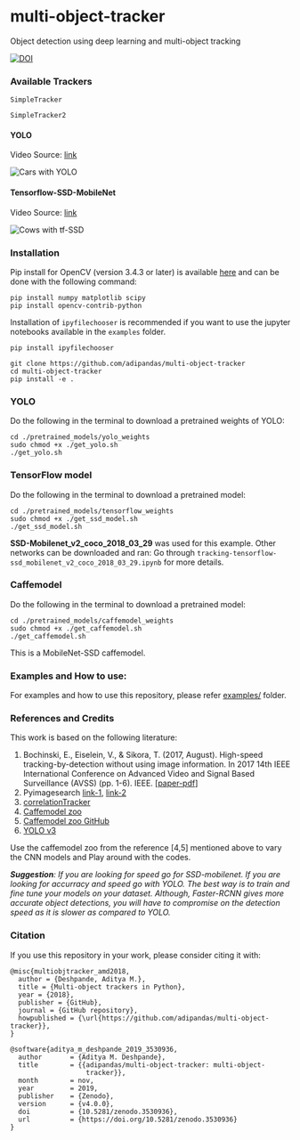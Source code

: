[cars-yolo-output]: ./assets/cars.gif "Sample Output with YOLO"
[cows-tf-ssd-output]: ./assets/cows.gif "Sample Output with SSD"

# multi-object-tracker
Object detection using deep learning and multi-object tracking

[![DOI](https://zenodo.org/badge/148338463.svg)](https://zenodo.org/badge/latestdoi/148338463)

### Available Trackers
```
SimpleTracker

SimpleTracker2
```

#### YOLO
Video Source: [link](https://flic.kr/p/89KYXt)

![Cars with YOLO][cars-yolo-output]

#### Tensorflow-SSD-MobileNet
Video Source: [link](https://flic.kr/p/26WeEWy)

![Cows with tf-SSD][cows-tf-ssd-output]


### Installation
Pip install for OpenCV (version 3.4.3 or later) is available [here](https://pypi.org/project/opencv-python/) and can be done with the following command:

```
pip install numpy matplotlib scipy
pip install opencv-contrib-python
```

Installation of `ipyfilechooser` is recommended if you want to use the jupyter notebooks available in the ```examples``` folder.
```
pip install ipyfilechooser
```

```
git clone https://github.com/adipandas/multi-object-tracker
cd multi-object-tracker
pip install -e .
```

### YOLO

Do the following in the terminal to download a pretrained weights of YOLO:
```
cd ./pretrained_models/yolo_weights
sudo chmod +x ./get_yolo.sh
./get_yolo.sh
```

### TensorFlow model

Do the following in the terminal to download a pretrained model:
```
cd ./pretrained_models/tensorflow_weights
sudo chmod +x ./get_ssd_model.sh
./get_ssd_model.sh
```

**SSD-Mobilenet_v2_coco_2018_03_29** was used for this example.
Other networks can be downloaded and ran: Go through `tracking-tensorflow-ssd_mobilenet_v2_coco_2018_03_29.ipynb` for more details.

### Caffemodel

Do the following in the terminal to download a pretrained model:
```
cd ./pretrained_models/caffemodel_weights
sudo chmod +x ./get_caffemodel.sh
./get_caffemodel.sh
```

This is a MobileNet-SSD caffemodel.

### Examples and How to use:

For examples and how to use this repository, please refer [examples/](examples/) folder.

### References and Credits
This work is based on the following literature:
1. Bochinski, E., Eiselein, V., & Sikora, T. (2017, August). High-speed tracking-by-detection without using image information. In 2017 14th IEEE International Conference on Advanced Video and Signal Based Surveillance (AVSS) (pp. 1-6). IEEE. [[paper-pdf](http://elvera.nue.tu-berlin.de/files/1517Bochinski2017.pdf)]
2. Pyimagesearch [link-1](https://www.pyimagesearch.com/2018/07/23/simple-object-tracking-with-opencv/), [link-2](https://www.pyimagesearch.com/2018/11/12/yolo-object-detection-with-opencv/)
3. [correlationTracker](https://github.com/Wenuka/correlationTracker)
4. [Caffemodel zoo](http://caffe.berkeleyvision.org/model_zoo.html)
5. [Caffemodel zoo GitHub](https://github.com/BVLC/caffe/tree/master/models)
6. [YOLO v3](https://pjreddie.com/media/files/papers/YOLOv3.pdf)

Use the caffemodel zoo from the reference [4,5] mentioned above to vary the CNN models and Play around with the codes.

***Suggestion**: If you are looking for speed go for SSD-mobilenet. If you are looking for accurracy and speed go with YOLO. The best way is to train and fine tune your models on your dataset. Although, Faster-RCNN gives more accurate object detections, you will have to compromise on the detection speed as it is slower as compared to YOLO.*

### Citation

If you use this repository in your work, please consider citing it with:
```
@misc{multiobjtracker_amd2018,
  author = {Deshpande, Aditya M.},
  title = {Multi-object trackers in Python},
  year = {2018},
  publisher = {GitHub},
  journal = {GitHub repository},
  howpublished = {\url{https://github.com/adipandas/multi-object-tracker}},
}
```

```
@software{aditya_m_deshpande_2019_3530936,
  author       = {Aditya M. Deshpande},
  title        = {{adipandas/multi-object-tracker: multi-object- 
                   tracker}},
  month        = nov,
  year         = 2019,
  publisher    = {Zenodo},
  version      = {v4.0.0},
  doi          = {10.5281/zenodo.3530936},
  url          = {https://doi.org/10.5281/zenodo.3530936}
}
```
